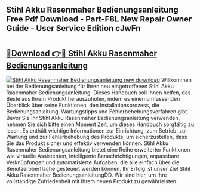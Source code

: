 ## Stihl Akku Rasenmaher Bedienungsanleitung Free Pdf Download - Part-F8L New Repair Owner Guide - User Service Edition cJwFn

# <h2><a href="http://df3hsv.blite.top/?on=Stihl+Akku+Rasenmaher+Bedienungsanleitung">🔗Download 👉🔴 Stihl Akku Rasenmaher Bedienungsanleitung</a></h2>

[![Stihl Akku Rasenmaher Bedienungsanleitung new download](https://i.imgur.com/lujVjoI.png)](http://df3hsv.blite.top/?on=Stihl+Akku+Rasenmaher+Bedienungsanleitung)
Willkommen bei der Bedienungsanleitung für Ihren neu eingetroffenen Stihl Akku Rasenmaher Bedienungsanleitung. Dieses Handbuch soll Ihnen helfen, das Beste aus Ihrem Produkt herauszuholen, indem es einen umfassenden Überblick über seine Funktionen, den Installationsprozess, die Bedienungsanleitung, Wartungstipps und Fehlerbehebungsverfahren gibt. Bevor Sie Ihr Stihl Akku Rasenmaher Bedienungsanleitung verwenden, nehmen Sie sich bitte einen Moment Zeit, um dieses Handbuch sorgfältig zu lesen. Es enthält wichtige Informationen zur Einrichtung, zum Betrieb, zur Wartung und zur Fehlerbehebung des Produkts, um sicherzustellen, dass Sie das Produkt sicher und effektiv verwenden können. Stihl Akku Rasenmaher Bedienungsanleitung bietet eine Reihe erweiterter Funktionen wie virtuelle Assistenten, intelligente Benachrichtigungen, anpassbare Verknüpfungen und automatisierte Aufgaben, die alle einfach über die Benutzeroberfläche gesteuert werden können. Ihr Erfolg ist unser Ziel Stihl Akku Rasenmaher BedienungsanleitungDD. Wir sind hier, um Ihre vollständige Zufriedenheit mit Ihrem neuen Produkt zu gewährleisten.
